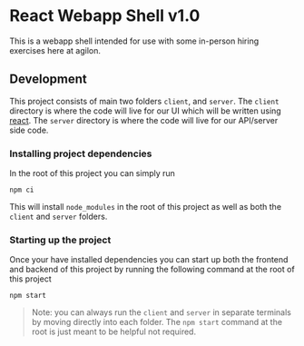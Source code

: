 # React Webapp Shell v1.0

This is a webapp shell intended for use with some in-person hiring exercises here at agilon.

## Development
This project consists of main two folders `client`, and `server`. The `client` directory is where the code will live for our UI which will be written using [react](https://reactjs.org/). The `server` directory is where the code will live for our API/server side code. 

### Installing project dependencies
In the root of this project you can simply run

```
npm ci
```

This will install `node_modules` in the root of this project as well as both the `client` and `server` folders.

### Starting up the project
Once your have installed dependencies you can start up both the frontend and backend of this project by running the following command at the root of this project

```
npm start
```

> Note: you can always run the `client` and `server` in separate terminals by moving directly into each folder. The `npm start` command at the root is just meant to be helpful not required.
